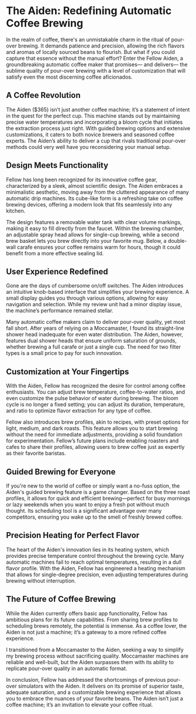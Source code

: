 # The Aiden: Redefining Automatic Coffee Brewing

In the realm of coffee, there's an unmistakable charm in the ritual of pour-over brewing. It demands patience and precision, allowing the rich flavors and aromas of locally sourced beans to flourish. But what if you could capture that essence without the manual effort? Enter the Fellow Aiden, a groundbreaking automatic coffee maker that promises— and delivers— the sublime quality of pour-over brewing with a level of customization that will satisfy even the most discerning coffee aficionados.

## A Coffee Revolution

The Aiden ($365) isn’t just another coffee machine; it’s a statement of intent in the quest for the perfect cup. This machine stands out by maintaining precise water temperatures and incorporating a bloom cycle that initiates the extraction process just right. With guided brewing options and extensive customizations, it caters to both novice brewers and seasoned coffee experts. The Aiden’s ability to deliver a cup that rivals traditional pour-over methods could very well have you reconsidering your manual setup.

## Design Meets Functionality

Fellow has long been recognized for its innovative coffee gear, characterized by a sleek, almost scientific design. The Aiden embraces a minimalistic aesthetic, moving away from the cluttered appearance of many automatic drip machines. Its cube-like form is a refreshing take on coffee brewing devices, offering a modern look that fits seamlessly into any kitchen.

The design features a removable water tank with clear volume markings, making it easy to fill directly from the faucet. Within the brewing chamber, an adjustable spray head allows for single-cup brewing, while a second brew basket lets you brew directly into your favorite mug. Below, a double-wall carafe ensures your coffee remains warm for hours, though it could benefit from a more effective sealing lid.

## User Experience Redefined

Gone are the days of cumbersome on/off switches. The Aiden introduces an intuitive knob-based interface that simplifies your brewing experience. A small display guides you through various options, allowing for easy navigation and selection. While my review unit had a minor display issue, the machine’s performance remained stellar.

Many automatic coffee makers claim to deliver pour-over quality, yet most fall short. After years of relying on a Moccamaster, I found its straight-line shower head inadequate for even water distribution. The Aiden, however, features dual shower heads that ensure uniform saturation of grounds, whether brewing a full carafe or just a single cup. The need for two filter types is a small price to pay for such innovation.

## Customization at Your Fingertips

With the Aiden, Fellow has recognized the desire for control among coffee enthusiasts. You can adjust brew temperature, coffee-to-water ratios, and even customize the pulse behavior of water during brewing. The bloom cycle is no longer a fixed setting; you can adjust its duration, temperature, and ratio to optimize flavor extraction for any type of coffee.

Fellow also introduces brew profiles, akin to recipes, with preset options for light, medium, and dark roasts. This feature allows you to start brewing without the need for immediate adjustments, providing a solid foundation for experimentation. Fellow’s future plans include enabling roasters and cafes to share their profiles, allowing users to brew coffee just as expertly as their favorite baristas.

## Guided Brewing for Everyone

If you're new to the world of coffee or simply want a no-fuss option, the Aiden's guided brewing feature is a game changer. Based on the three roast profiles, it allows for quick and efficient brewing—perfect for busy mornings or lazy weekends when you want to enjoy a fresh pot without much thought. Its scheduling tool is a significant advantage over many competitors, ensuring you wake up to the smell of freshly brewed coffee.

## Precision Heating for Perfect Flavor

The heart of the Aiden's innovation lies in its heating system, which provides precise temperature control throughout the brewing cycle. Many automatic machines fail to reach optimal temperatures, resulting in a dull flavor profile. With the Aiden, Fellow has engineered a heating mechanism that allows for single-degree precision, even adjusting temperatures during brewing without interruption.

## The Future of Coffee Brewing

While the Aiden currently offers basic app functionality, Fellow has ambitious plans for its future capabilities. From sharing brew profiles to scheduling brews remotely, the potential is immense. As a coffee lover, the Aiden is not just a machine; it’s a gateway to a more refined coffee experience.

I transitioned from a Moccamaster to the Aiden, seeking a way to simplify my brewing process without sacrificing quality. Moccamaster machines are reliable and well-built, but the Aiden surpasses them with its ability to replicate pour-over quality in an automatic format. 

In conclusion, Fellow has addressed the shortcomings of previous pour-over simulators with the Aiden. It delivers on its promise of superior taste, adequate saturation, and a customizable brewing experience that allows you to embrace the nuances of your favorite beans. The Aiden isn’t just a coffee machine; it’s an invitation to elevate your coffee ritual.